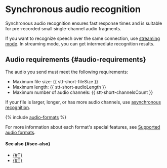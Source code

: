 # Synchronous audio recognition

Synchronous audio recognition ensures fast response times and is suitable for pre-recorded small single-channel audio fragments.

If you want to recognize speech over the same connection, use [streaming mode](streaming.md). In streaming mode, you can get intermediate recognition results.

## Audio requirements {#audio-requirements}

The audio you send must meet the following requirements:

* Maximum file size: {{ stt-short-fileSize }}
* Maximum length: {{ stt-short-audioLength }}
* Maximum number of audio channels: {{ stt-short-channelsCount }}

If your file is larger, longer, or has more audio channels, use [asynchronous recognition](transcribation.md).

{% include [audio-formats](../../_includes/speechkit/audio-formats.md) %}

For more information about each format's special features, see [Supported audio formats](../../speechkit/formats.md).

#### See also {#see-also}

* [{#T}](api/request-api.md)
* [{#T}](api/request-examples.md)